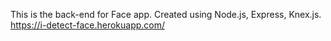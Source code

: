 This is the back-end for Face app. Created using Node.js, Express, Knex.js.
https://i-detect-face.herokuapp.com/
